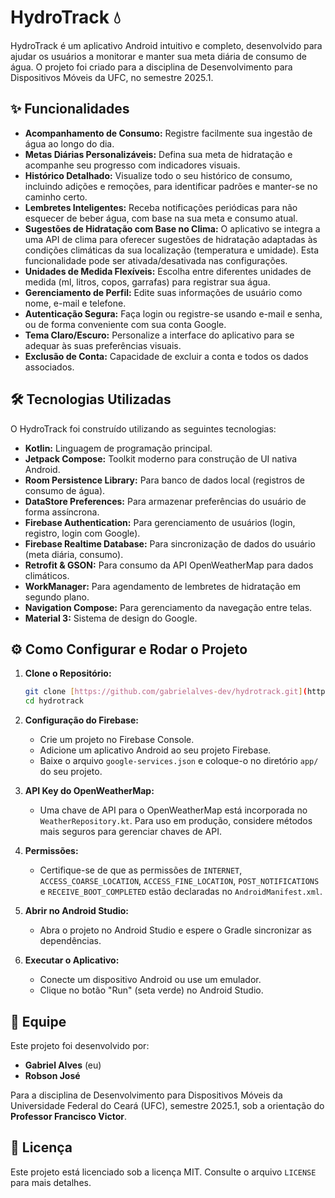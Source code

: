 # HydroTrack 💧

HydroTrack é um aplicativo Android intuitivo e completo, desenvolvido para ajudar os usuários a monitorar e manter sua meta diária de consumo de água. O projeto foi criado para a disciplina de Desenvolvimento para Dispositivos Móveis da UFC, no semestre 2025.1.

## ✨ Funcionalidades

* **Acompanhamento de Consumo:** Registre facilmente sua ingestão de água ao longo do dia.
* **Metas Diárias Personalizáveis:** Defina sua meta de hidratação e acompanhe seu progresso com indicadores visuais.
* **Histórico Detalhado:** Visualize todo o seu histórico de consumo, incluindo adições e remoções, para identificar padrões e manter-se no caminho certo.
* **Lembretes Inteligentes:** Receba notificações periódicas para não esquecer de beber água, com base na sua meta e consumo atual.
* **Sugestões de Hidratação com Base no Clima:** O aplicativo se integra a uma API de clima para oferecer sugestões de hidratação adaptadas às condições climáticas da sua localização (temperatura e umidade). Esta funcionalidade pode ser ativada/desativada nas configurações.
* **Unidades de Medida Flexíveis:** Escolha entre diferentes unidades de medida (ml, litros, copos, garrafas) para registrar sua água.
* **Gerenciamento de Perfil:** Edite suas informações de usuário como nome, e-mail e telefone.
* **Autenticação Segura:** Faça login ou registre-se usando e-mail e senha, ou de forma conveniente com sua conta Google.
* **Tema Claro/Escuro:** Personalize a interface do aplicativo para se adequar às suas preferências visuais.
* **Exclusão de Conta:** Capacidade de excluir a conta e todos os dados associados.

## 🛠️ Tecnologias Utilizadas

O HydroTrack foi construído utilizando as seguintes tecnologias:

* **Kotlin:** Linguagem de programação principal.
* **Jetpack Compose:** Toolkit moderno para construção de UI nativa Android.
* **Room Persistence Library:** Para banco de dados local (registros de consumo de água).
* **DataStore Preferences:** Para armazenar preferências do usuário de forma assíncrona.
* **Firebase Authentication:** Para gerenciamento de usuários (login, registro, login com Google).
* **Firebase Realtime Database:** Para sincronização de dados do usuário (meta diária, consumo).
* **Retrofit & GSON:** Para consumo da API OpenWeatherMap para dados climáticos.
* **WorkManager:** Para agendamento de lembretes de hidratação em segundo plano.
* **Navigation Compose:** Para gerenciamento da navegação entre telas.
* **Material 3:** Sistema de design do Google.

## ⚙️ Como Configurar e Rodar o Projeto

1.  **Clone o Repositório:**
    ```bash
    git clone [https://github.com/gabrielalves-dev/hydrotrack.git](https://github.com/gabrielalves-dev/hydrotrack.git)
    cd hydrotrack
    ```

2.  **Configuração do Firebase:**
    * Crie um projeto no Firebase Console.
    * Adicione um aplicativo Android ao seu projeto Firebase.
    * Baixe o arquivo `google-services.json` e coloque-o no diretório `app/` do seu projeto.

3.  **API Key do OpenWeatherMap:**
    * Uma chave de API para o OpenWeatherMap está incorporada no `WeatherRepository.kt`. Para uso em produção, considere métodos mais seguros para gerenciar chaves de API.

4.  **Permissões:**
    * Certifique-se de que as permissões de `INTERNET`, `ACCESS_COARSE_LOCATION`, `ACCESS_FINE_LOCATION`, `POST_NOTIFICATIONS` e `RECEIVE_BOOT_COMPLETED` estão declaradas no `AndroidManifest.xml`.

5.  **Abrir no Android Studio:**
    * Abra o projeto no Android Studio e espere o Gradle sincronizar as dependências.

6.  **Executar o Aplicativo:**
    * Conecte um dispositivo Android ou use um emulador.
    * Clique no botão "Run" (seta verde) no Android Studio.

## 👥 Equipe

Este projeto foi desenvolvido por:

* **Gabriel Alves** (eu)
* **Robson José**

Para a disciplina de Desenvolvimento para Dispositivos Móveis da Universidade Federal do Ceará (UFC), semestre 2025.1, sob a orientação do **Professor Francisco Victor**.

## 📄 Licença

Este projeto está licenciado sob a licença MIT. Consulte o arquivo `LICENSE` para mais detalhes.
